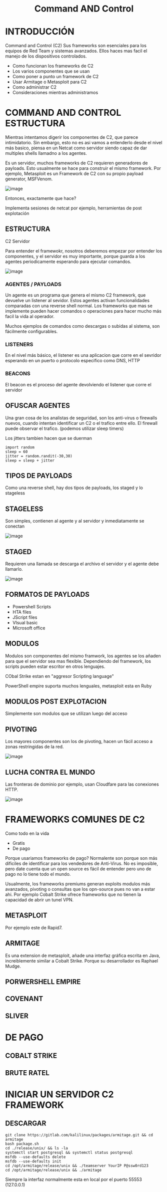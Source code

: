 <h1 align="center"> Command AND Control </h1>

# INTRODUCCIÓN

Command and Control (C2) Sus frameworks son esenciales para los equipos de Red Team y sistemas avanzados. Ellos haces mas facil el manejo de los dispositivos controlados.

- Como funcionan los frameworks de C2
- Los varios componentes que se usan
- Como poner a punto un framework de C2
- Usar Armitage o Metasploit para C2
- Como administrar C2
- Consideraciones mientras administramos

# COMMAND AND CONTROL ESTRUCTURA

Mientras intentamos digerir los componentes de C2, que parece intimidatorio. Sin embargo, esto no es asi vamos a entenderlo desde el nivel más basico, piensa en un Netcat como servidor siendo capaz de dar multiples shells llamadno a los agentes.

Es un servidor, muchos frameworks de C2 requieren generadores de payloads. Esto usualmente se hace para construir el mismo framework. Por ejemplo, Metasploit es un Framework de C2 con su propio payload generator, MSFVenom.


![image](https://github.com/user-attachments/assets/b820f611-138d-41c7-bc39-ca1f59d69ec7)

Entonces, exactamente que hace?

Implementa sesiones de netcat por ejemplo, herramientas de post explotación

## ESTRUCTURA

C2 Servidor

Para entender el framewokr, nosotros deberemos empezar por entender los componentes, y el servidor es muy importante, porque guarda a los agentes periodicamente esperando para ejecutar comandos.

![image](https://github.com/user-attachments/assets/c026b6fa-df60-4e7d-9dad-d978253da219)

### AGENTES / PAYLOADS

Un agente es un programa que genera el mismo C2 framework, que devuelve un listener al sevidor. Estos agentes activan funcionalidades comparadas con una reverse shell normal. Los frameworks que mas se implemente pueden hacer comandos o operaciones para hacer mucho más facil la vida al operador.

Muchos ejemplos de comandos como descargas o subidas al sistema, son fácilmente configurables.

### LISTENERS

En el nivel más básico, el listener es una aplicacion que corre en el sevridor esperando en un puerto o protocolo especifico como DNS, HTTP

### BEACONS

El beacon es el proceso del agente devolviendo el listener que corre el servidor

## OFUSCAR AGENTES

Una gran cosa de los analistas de seguridad, son los anti-virus o firewalls nuevos, cuando intentan identificar un C2 o el trafico entre ello. El firewall puede observar el trafico. (podemos utilizar sleep timers)

Los jitters tambien hacen que se duerman

```
import random
sleep = 60
jitter = random.randit(-30,30)
sleep = sleep + jitter
```

## TIPOS DE PAYLOADS

Como una reverse shell, hay dos tipos de payloads, los staged y lo stageless

## STAGELESS

Son simples, contienen al agente y al servidor y inmediatamente se conectan

![image](https://github.com/user-attachments/assets/bcb42ef0-23ad-4981-8eb1-a72fc2928c39)

## STAGED

Requieren una llamada se descarga el archivo el servidor y el agente debe llamarlo.

![image](https://github.com/user-attachments/assets/2e91e1a8-b9b5-4155-8ad3-2ff26ef0500d)

## FORMATOS DE PAYLOADS

- Powershell Scripts
- HTA files
- JScript files
- VIsual basic
- Microsoft office

## MODULOS

Modulos son componentes del mismo framwork, los agentes se los añaden para que el servidor sea mas flexible. Dependiendo del framework, los scripts pueden estar escritor en otros lenguajes.

CObal Strike estan en "aggresor Scripting language" 

PowerShell empire suporta muchos lenguales, metasploit esta en Ruby

## MODULOS POST EXPLOTACION

Simplemente son modulos que se utilizan luego del acceso

## PIVOTING

Los mayores componentes son los de pivoting, hacen un fácil acceso a zonas restringidas de la red.

![image](https://github.com/user-attachments/assets/2244b4d3-17bd-4bb6-b6b5-5d5b504f7c94)


## LUCHA CONTRA EL MUNDO

Las fronteras de dominio por ejemplo, usan Cloudfare para las conexiones HTTP. 

![image](https://github.com/user-attachments/assets/d7df9f0a-e3c3-44eb-a913-2256689426f9)


# FRAMEWORKS COMUNES DE C2

Como todo en la vida

- Gratis
- De pago

Porque usariamos frameworks de pago? Normalente son porque son más dificiles de identificar para los vendedores de Anti-Virus. No es imposible, pero date cuenta que un open source es fácil de entender pero uno de pago no lo tiene todo el mundo.

Usualmente, los frameworks premiums generan exploits modulos más avanzados, pivoting o consultas que los opn-source pues no van a estar ahi. Por ejemplo Cobalt Strike ofrece frameworks que no tienen la capacidad de abrir un tunel VPN. 

## METASPLOIT

Por ejemplo este de Rapid7.

## ARMITAGE

Es una extension de metasploit, añade una interfaz gráfica escrita en Java, increiblemente similar a Cobalt Strike. Porque su desarrollador es Raphael Mudge.

## PORWERSHELL EMPIRE

## COVENANT

## SLIVER

# DE PAGO

## COBALT STRIKE

## BRUTE RATEL

# INICIAR UN SERVIDOR C2 FRAMEWORK

## DESCARGAR

```
git clone https://gitlab.com/kalilinux/packages/armitage.git && cd armitage
bash package.sh
cd ./release/unix/ && ls -la
systemctl start postgresql && systemctl status postgresql
msfdb --use-defaults delete
msfdb --use-defaults init
cd /opt/armitage/release/unix && ./teamserver YourIP P@ssw0rd123
cd /opt/armitage/release/unix && ./armitage
```
Siempre la interfaz normalmente esta en local por el puerto 55553 (127.0.0.1)






